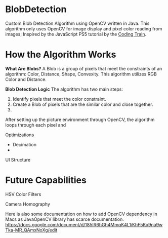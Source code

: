# BlobDetection
Custom Blob Detection Algorithm using OpenCV written in Java. This algorithm only uses OpenCV for image display and pixel color reading from images; Inspired by the JavaScript PS5 tutorial by the [Coding Train]([url](https://www.youtube.com/watch?v=ce-2l2wRqO8)).

# How the Algorithm Works
**What Are Blobs?**
A Blob is a group of pixels that meet the constraints of an algorithm: Color, Distance, Shape, Convexity. This algorithm utilizes RGB Color and Distance.

**Blob Detection Logic**
The algorithm has two main steps:
1. Identify pixels that meet the color constraint.
2. Create a Blob of pixels that are the similar color and close together.
3. 

After setting up the picture environment through OpenCV, the algorithm loops through each pixel and 


Optimizations
- Decimation
- 

UI Structure

# Future Capabilities
HSV Color Filters

Camera Homography

Here is also some documentation on how to add OpenCV dependency in Macs as JavaOpenCV library has scarce documentation.
https://docs.google.com/document/d/185IR6hGh4MmqK4L1iKhF5Kx9na9wTka-MR_QAmxNoXg/edit
